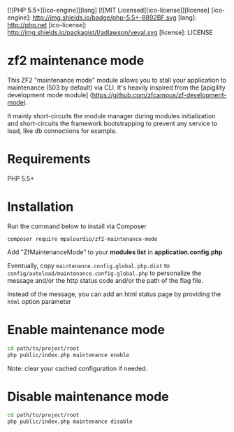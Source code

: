 [![PHP 5.5+][ico-engine]][lang]
[![MIT Licensed][ico-license]][license]
[ico-engine]: http://img.shields.io/badge/php-5.5+-8892BF.svg
[lang]: http://php.net
[ico-license]: http://img.shields.io/packagist/l/adlawson/veval.svg
[license]: LICENSE

zf2 maintenance mode
====================

This ZF2 "maintenance mode" module allows you to stall your application to maintenance (503 by default) via CLI.
It's heavily inspired from the [apigility development mode module] (https://github.com/zfcampus/zf-development-mode).

It mainly short-circuits the module manager during modules initialization and short-circuits the framework bootstrapping to prevent any service to load, like db connections for example. 

Requirements
============
  
PHP 5.5+

Installation
============
Run the command below to install via Composer

```shell
composer require mpalourdio/zf2-maintenance-mode
```

Add "ZfMaintenanceMode" to your **modules list** in **application.config.php**

Eventually, copy ```maintenance.config.global.php.dist``` to ```config/autoload/maintenance.config.global.php``` to personalize the message and/or the http status code and/or the path of the flag file.  

Instead of the message, you can add an html status page by providing the ```html``` option parameter

Enable maintenance mode
==========================

```sh
cd path/to/project/root
php public/index.php maintenance enable
```

Note: clear your cached configuration if needed.

Disable maintenance mode
===========================

```sh
cd path/to/project/root
php public/index.php maintenance disable
```
